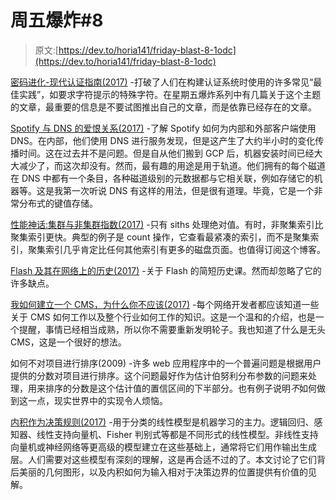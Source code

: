 # 周五爆炸#8

> 原文:[https://dev.to/horia141/friday-blast-8-1odc](https://dev.to/horia141/friday-blast-8-1odc)

[密码进化-现代认证指南(2017)](https://www.troyhunt.com/passwords-evolved-authentication-guidance-for-the-modern-era/) -打破了人们在构建认证系统时使用的许多常见“最佳实践”，如要求字符提示的特殊字符。在星期五爆炸系列中有几篇关于这个主题的文章，最重要的信息是不要试图推出自己的文章，而是依靠已经存在的文章。

[Spotify 与 DNS 的爱恨关系(2017)](http://labs.spotify.com/2017/03/31/spotifys-lovehate-relationship-with-dns/) -了解 Spotify 如何为内部和外部客户端使用 DNS。在内部，他们使用 DNS 进行服务发现，但是这产生了大约半小时的变化传播时间。这在过去并不是问题。但是自从他们搬到 GCP 后，机器安装时间已经大大减少了，而这次却没有。然而，最有趣的用途是用于轨道。他们拥有的每个磁道在 DNS 中都有一个条目，各种磁道级别的元数据都与它相关联，例如存储它的机器等。这是我第一次听说 DNS 有这样的用法，但是很有道理。毕竟，它是一个非常分布式的键值存储。

[性能神话:集群与非集群指数(2017)](https://sqlperformance.com/2017/03/sql-indexes/performance-myths-clustered-vs-non-clustered) -只有 siths 处理绝对值。有时，非聚集索引比聚集索引更快。典型的例子是 count 操作，它查看最紧凑的索引，而不是聚集索引，聚集索引几乎肯定比任何其他索引有更多的磁盘页面。也值得订阅这个博客。

[Flash 及其在网络上的历史(2017)](http://thehistoryoftheweb.com/the-story-of-flash/) -关于 Flash 的简短历史课。然而却忽略了它的许多缺点。

[我如何建立一个 CMS，为什么你不应该(2017)](https://hackernoon.com/how-i-built-a-cms-and-why-you-shouldnt-daff6042413a?source=rss----3a8144eabfe3---4) -每个网络开发者都应该知道一些关于 CMS 如何工作以及整个行业如何工作的知识。这是一个温和的介绍，也是一个提醒，事情已经相当成熟，所以你不需要重新发明轮子。我也知道了什么是无头 CMS，这是一个很好的想法。

如何不对项目进行排序(2009) -许多 web 应用程序中的一个普遍问题是根据用户提供的分数对项目进行排序。这个问题最好作为估计伯努利分布参数的问题来处理，用来排序的分数是这个估计值的置信区间的下半部分。也有例子说明*不*如何做到这一点，现实世界中的实现令人烦恼。

[内积作为决策规则(2017)](https://jeremykun.com/2017/05/22/the-inner-product-as-a-decision-rule/) -用于分类的线性模型是机器学习的主力。逻辑回归、感知器、线性支持向量机、Fisher 判别式等都是不同形式的线性模型。非线性支持向量机或神经网络等更高级的模型建立在这些基础上，通常将它们用作输出生成层。人们需要对这些模型有深刻的理解，这是再合适不过的了。本文讨论了它们背后美丽的几何图形，以及内积如何为输入相对于决策边界的位置提供有价值的见解。
